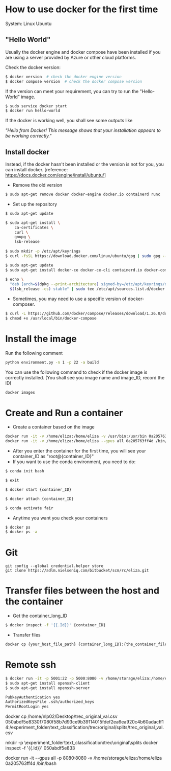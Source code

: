 # How to use docker for the first time

System: Linux Ubuntu 

## "Hello World"
Usually the docker engine and docker compose have been installed if you are using a server provided by Azure or other cloud platforms.

Check the docker version:
```bash
$ docker version  # check the docker engine version
$ docker compose version  # check the docker compose version
```

If the version can meet your requirement, you can try to run the "Hello-World" image.
```bash
$ sudo service docker start 
$ docker run hello-world
```

If the docker is working well, you shall see some outputs like

_"Hello from Docker! This message shows that your installation appears to be working correctly."_

## Install docker
Instead, if the docker hasn't been installed or the version is not for you, you can install docker.
[reference: https://docs.docker.com/engine/install/ubuntu/]

- Remove the old version
```bash
$ sudo apt-get remove docker docker-engine docker.io containerd runc
```

- Set up the repository 
```bash
$ sudo apt-get update

$ sudo apt-get install \
    ca-certificates \
    curl \
    gnupg \
    lsb-release
    
$ sudo mkdir -p /etc/apt/keyrings
$ curl -fsSL https://download.docker.com/linux/ubuntu/gpg | sudo gpg --dearmor -o /etc/apt/keyrings/docker.gpg

$ sudo apt-get update
$ sudo apt-get install docker-ce docker-ce-cli containerd.io docker-compose-plugin
 
$ echo \
  "deb [arch=$(dpkg --print-architecture) signed-by=/etc/apt/keyrings/docker.gpg] https://download.docker.com/linux/ubuntu \
  $(lsb_release -cs) stable" | sudo tee /etc/apt/sources.list.d/docker.list > /dev/null

```

- Sometimes, you may need to use a specific version of docker-composer.
```bash
$ curl -L https://github.com/docker/compose/releases/download/1.26.0/docker-compose-`uname -s`-`uname -m` -o /usr/local/bin/docker-compose
$ chmod +x /usr/local/bin/docker-compose
```


# Install the image

Run the following comment
```bash
python environment.py -n 1 -p 22 -a build
```

You can use the following command to check if the docker image is correctly installed. (You shall see you image name and image_ID, record the ID)

```bash
docker images
```

# Create and Run a container
- Create a container based on the image
```bash
docker run -it -v /home/eliza:/home/eliza -v /usr/bin:/usr/bin 0a205763ff4d /bin/bash
docker run -it -v /home/eliza:/home/eliza --gpus all 0a205763ff4d /bin/bash
```
- After you enter the container for the first time, you will see your container_ID as "root@{container_ID}"
- If you want to use the conda environment, you need to do:
```bash
$ conda init bash

$ exit

$ docker start {container_ID}

$ docker attach {container_ID}

$ conda activate fair
```

- Anytime you want you check your containers
```bash
$ docker ps
$ docker ps -a
```


# Git
```
git config --global credential.helper store
git clone https://adlm.nielseniq.com/bitbucket/scm/rc/eliza.git
```


# Transfer files between the host and the container
- Get the container_long_ID
```bash
$ docker inspect -f '{{.Id}}' {container_ID}
```

- Transfer files
```bash
docker cp {your_host_file_path} {container_long_ID}:{the_container_file_path}
```


# Remote ssh
```bash
$ docker run -it -p 5001:22 -p 5000:8080 -v /home/storage/eliza:/home/eliza e11195ce59d6 /bin/bash
$ sudo apt-get install openssh-client
$ sudo apt-get install openssh-server

PubkeyAuthentication yes
AuthorizedKeysFile .ssh/authorized_keys
PermitRootLogin yes
```

docker cp /home/nlp02/Desktop/trec_original_val.csv 050abdf5e8330f7080f58b7d93ce9b39114015fdef2ea6ea920c4b60adacff14:/experiment_folder/text_classification/trec/original/splits/trec_original_val.csv


mkdir -p \experiment_folder\text_classification\trec\original\splits
docker inspect -f '{{.Id}}' 050abdf5e833

docker run -it --gpus all -p 8080:8080 -v /home/storage/eliza:/home/eliza 0a205763ff4d /bin/bash
